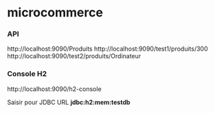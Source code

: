 # microcommerce

### API

http://localhost:9090/Produits
http://localhost:9090/test1/produits/300
http://localhost:9090/test2/produits/Ordinateur


### Console H2

http://localhost:9090/h2-console

Saisir pour JDBC URL **jdbc:h2:mem:testdb**